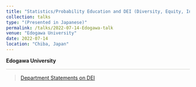 ```yaml
---
title: "Statistics/Probability Education and DEI (Diversity, Equity, Inclusivity)"
collection: talks
type: "(Presented in Japanese)"
permalink: /talks/2022-07-14-Edogawa-talk
venue: "Edogawa University"
date: 2022-07-14
location: "Chiba, Japan"
---
```

<style>
  hr {
    height: 2px;
    background-color: #E5E4E2;
    border: none;
  }

  .no-italics {
      font-style: normal;   
  }
</style>

<b>
Edogawa University
</b>

---

> [Department Statements on DEI](https://jimmydoi.github.io/DEI-Dept)
